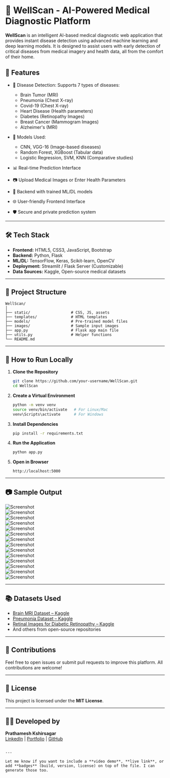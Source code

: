 
# 🧠 WellScan - AI-Powered Medical Diagnostic Platform

**WellScan** is an intelligent AI-based medical diagnostic web application that provides instant disease detection using advanced machine learning and deep learning models. It is designed to assist users with early detection of critical diseases from medical imagery and health data, all from the comfort of their home.

## 🚀 Features

- 🔬 Disease Detection: Supports 7 types of diseases:
  - Brain Tumor (MRI)
  - Pneumonia (Chest X-ray)
  - Covid-19 (Chest X-ray)
  - Heart Disease (Health parameters)
  - Diabetes (Retinopathy Images)
  - Breast Cancer (Mammogram Images)
  - Alzheimer's (MRI)

- 🤖 Models Used:
  - CNN, VGG-16 (Image-based diseases)
  - Random Forest, XGBoost (Tabular data)
  - Logistic Regression, SVM, KNN (Comparative studies)

- 📊 Real-time Prediction Interface
- 📷 Upload Medical Images or Enter Health Parameters
- 🧠 Backend with trained ML/DL models
- 🌐 User-friendly Frontend Interface
- 🛡️ Secure and private prediction system

---

## 🛠️ Tech Stack

- **Frontend:** HTML5, CSS3, JavaScript, Bootstrap
- **Backend:** Python, Flask
- **ML/DL:** TensorFlow, Keras, Scikit-learn, OpenCV
- **Deployment:** Streamlit / Flask Server (Customizable)
- **Data Sources:** Kaggle, Open-source medical datasets

---

## 📁 Project Structure

```
WellScan/
│
├── static/                  # CSS, JS, assets
├── templates/               # HTML templates
├── models/                  # Pre-trained model files
├── images/                  # Sample input images
├── app.py                   # Flask app main file
├── utils.py                 # Helper functions
└── README.md
```

---

## 🧪 How to Run Locally

1. **Clone the Repository**
   ```bash
   git clone https://github.com/your-username/WellScan.git
   cd WellScan
   ```

2. **Create a Virtual Environment**
   ```bash
   python -m venv venv
   source venv/bin/activate   # For Linux/Mac
   venv\Scripts\activate      # For Windows
   ```

3. **Install Dependencies**
   ```bash
   pip install -r requirements.txt
   ```

4. **Run the Application**
   ```bash
   python app.py
   ```

5. **Open in Browser**
   ```
   http://localhost:5000
   ```

---

## 📷 Sample Output

![Screenshot](Healthcure/Screenshot%202024-09-17%20183240.png)  
![Screenshot](Healthcure/Screenshot%202024-10-06%20200614.png)  
![Screenshot](Healthcure/Screenshot%202024-10-06%20200635.png)  
![Screenshot](Healthcure/Screenshot%202024-10-06%20200717.png)  
![Screenshot](Healthcure/Screenshot%202024-10-06%20201506.png)  
![Screenshot](Healthcure/Screenshot%202024-10-06%20201533.png)  
![Screenshot](Healthcure/Screenshot%202024-10-06%20201536.png)  
![Screenshot](Healthcure/Screenshot%202024-10-06%20201539.png)  
![Screenshot](Healthcure/Screenshot%202024-10-06%20201553.png)  
![Screenshot](Healthcure/Screenshot%202024-10-06%20201613.png)  
![Screenshot](Healthcure/Screenshot%202024-10-06%20201626.png)  
![Screenshot](Healthcure/Screenshot%202024-10-06%20205008.png)  
![Screenshot](Healthcure/Screenshot%202024-10-06%20204857.png)  
![Screenshot](Healthcure/Screenshot%202024-11-12%20164425.png)

---

## 📚 Datasets Used

- [Brain MRI Dataset – Kaggle](https://www.kaggle.com/navoneel/brain-mri-images-for-brain-tumor-detection)
- [Pneumonia Dataset – Kaggle](https://www.kaggle.com/paultimothymooney/chest-xray-pneumonia)
- [Retinal Images for Diabetic Retinopathy – Kaggle](https://www.kaggle.com/competitions/diabetic-retinopathy-detection)
- And others from open-source repositories

---

## 🙌 Contributions

Feel free to open issues or submit pull requests to improve this platform. All contributions are welcome!

---

## 📃 License

This project is licensed under the **MIT License**.

---

## 👨‍💻 Developed by

**Prathamesh Kshirsagar**  
[LinkedIn](https://www.linkedin.com/in/prathameshkshirsagar/) | [Portfolio](https://your-portfolio-link.com) | [GitHub](https://github.com/your-username)

```

---

Let me know if you want to include a **video demo**, **live link**, or add **badges** (build, version, license) on top of the file. I can generate those too.
